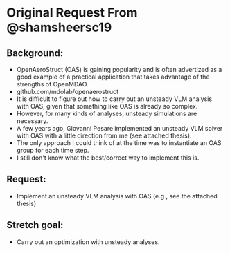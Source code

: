 # Original Request From @shamsheersc19

## Background:
* OpenAeroStruct (OAS) is gaining popularity and is often advertized as a good example of a practical application that takes advantage of the strengths of OpenMDAO.
* github.com/mdolab/openaerostruct
* It is difficult to figure out how to carry out an unsteady VLM analysis with OAS, given that something like OAS is already so complex.
* However, for many kinds of analyses, unsteady simulations are necessary.
* A few years ago, Giovanni Pesare implemented an unsteady VLM solver with OAS with a little direction from me (see attached thesis).
* The only approach I could think of at the time was to instantiate an OAS group for each time step.
* I still don't know what the best/correct way to implement this is.

## Request:
* Implement an unsteady VLM analysis with OAS (e.g., see the attached thesis)

## Stretch goal:
* Carry out an optimization with unsteady analyses.


